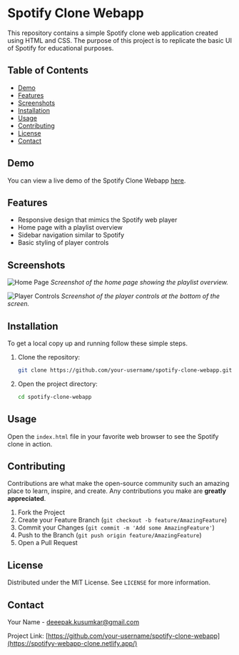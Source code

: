 # Spotify Clone Webapp

This repository contains a simple Spotify clone web application created using HTML and CSS. The purpose of this project is to replicate the basic UI of Spotify for educational purposes.

## Table of Contents
- [Demo](#demo)
- [Features](#features)
- [Screenshots](#screenshots)
- [Installation](#installation)
- [Usage](#usage)
- [Contributing](#contributing)
- [License](#license)
- [Contact](#contact)

## Demo
You can view a live demo of the Spotify Clone Webapp [here](#).

## Features
- Responsive design that mimics the Spotify web player
- Home page with a playlist overview
- Sidebar navigation similar to Spotify
- Basic styling of player controls

## Screenshots
![Home Page](path/to/homepage-screenshot.png)
*Screenshot of the home page showing the playlist overview.*

![Player Controls](path/to/player-controls-screenshot.png)
*Screenshot of the player controls at the bottom of the screen.*

## Installation
To get a local copy up and running follow these simple steps.

1. Clone the repository:
    ```sh
    git clone https://github.com/your-username/spotify-clone-webapp.git
    ```

2. Open the project directory:
    ```sh
    cd spotify-clone-webapp
    ```

## Usage
Open the `index.html` file in your favorite web browser to see the Spotify clone in action.

## Contributing
Contributions are what make the open-source community such an amazing place to learn, inspire, and create. Any contributions you make are **greatly appreciated**.

1. Fork the Project
2. Create your Feature Branch (`git checkout -b feature/AmazingFeature`)
3. Commit your Changes (`git commit -m 'Add some AmazingFeature'`)
4. Push to the Branch (`git push origin feature/AmazingFeature`)
5. Open a Pull Request

## License
Distributed under the MIT License. See `LICENSE` for more information.

## Contact
Your Name - [deeepak.kusumkar@gmail.com](deeepak.kusumkar@gmail.com)

Project Link: [https://github.com/your-username/spotify-clone-webapp](https://spotifyy-webapp-clone.netlify.app/)
